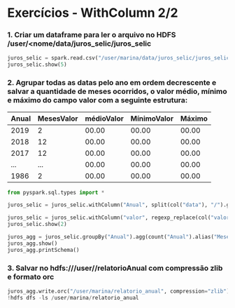# Exercícios - WithColumn 2/2
### 1. Criar um dataframe para ler o arquivo no HDFS /user/<nome/data/juros_selic/juros_selic
```python
juros_selic = spark.read.csv("/user/marina/data/juros_selic/juros_selic", header=True, sep=";")
juros_selic.show(5)
```
### 2. Agrupar todas as datas pelo ano em ordem decrescente e salvar a quantidade de meses ocorridos, o valor médio, mínimo e máximo do campo valor com a seguinte estrutura:

Anual | MesesValor | médioValor | MínimoValor | Máximo
---------| ----------|------------|---------|----
2019 | 2 | 00.00 | 00.00 | 00.00 
2018 | 12 | 00.00 | 00.00 | 00.00
2017 | 12 | 00.00 | 00.00 | 00.00
... | ... | 00.00 | 00.00 | 00.00 
1986 | 2 | 00.00 | 00.00 | 00.00

```python
from pyspark.sql.types import *

juros_selic = juros_selic.withColumn("Anual", split(col("data"), "/").getItem(2))

juros_selic = juros_selic.withColumn("valor", regexp_replace(col("valor"),"\,","\.").cast(FloatType()))
juros_selic.show(2)

juros_agg = juros_selic.groupBy("Anual").agg(count("Anual").alias("MesesValor"),format_number(avg("valor"),2).alias("MédioValor"),min("valor").alias("MínimoValor"),max("valor").alias("Máximo")).sort(desc("Anual"))
juros_agg.show()
juros_agg.printSchema()
```
### 3. Salvar no hdfs:///user/<nome>/relatorioAnual com compressão zlib e formato orc
```python
juros_agg.write.orc("/user/marina/relatorio_anual", compression="zlib")
!hdfs dfs -ls /user/marina/relatorio_anual
```
